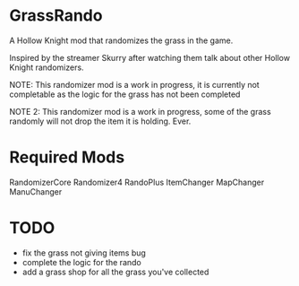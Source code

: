 ﻿# GrassRando

A Hollow Knight mod that randomizes the grass in the game.

Inspired by the streamer Skurry after watching them talk about other Hollow Knight randomizers.

NOTE: This randomizer mod is a work in progress, it is currently not completable as the logic for the grass has not been completed

NOTE 2: This randomizer mod is a work in progress, some of the grass randomly will not drop the item it is holding. Ever.

# Required Mods
RandomizerCore
Randomizer4
RandoPlus
ItemChanger
MapChanger
ManuChanger

# TODO
* fix the grass not giving items bug
* complete the logic for the rando
* add a grass shop for all the grass you've collected
